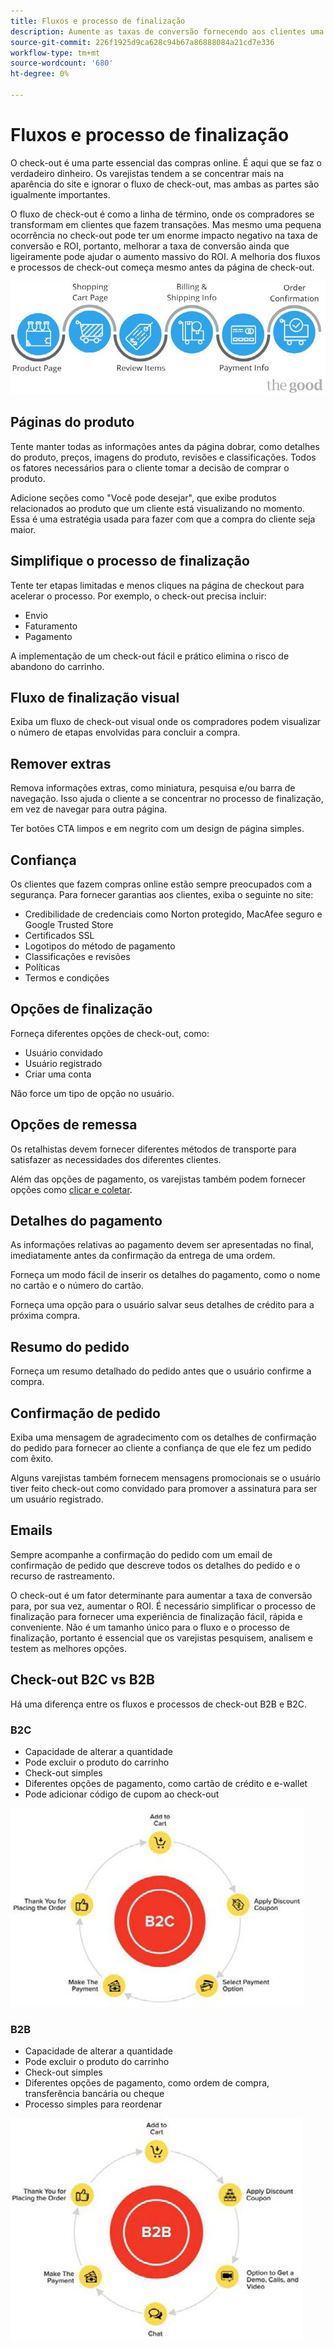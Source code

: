 ```yaml
---
title: Fluxos e processo de finalização
description: Aumente as taxas de conversão fornecendo aos clientes uma experiência de finalização contínua.
source-git-commit: 226f1925d9ca628c94b67a86888084a21cd7e336
workflow-type: tm+mt
source-wordcount: '680'
ht-degree: 0%

---
```



# Fluxos e processo de finalização

O check-out é uma parte essencial das compras online. É aqui que se faz o verdadeiro dinheiro. Os varejistas tendem a se concentrar mais na aparência do site e ignorar o fluxo de check-out, mas ambas as partes são igualmente importantes.

O fluxo de check-out é como a linha de término, onde os compradores se transformam em clientes que fazem transações. Mas mesmo uma pequena ocorrência no check-out pode ter um enorme impacto negativo na taxa de conversão e ROI, portanto, melhorar a taxa de conversão ainda que ligeiramente pode ajudar o aumento massivo do ROI. A melhoria dos fluxos e processos de check-out começa mesmo antes da página de check-out.

![Diagrama de fluxo do processo de finalização](../../assets/playbooks/checkout-diagram.png)

## Páginas do produto

Tente manter todas as informações antes da página dobrar, como detalhes do produto, preços, imagens do produto, revisões e classificações. Todos os fatores necessários para o cliente tomar a decisão de comprar o produto.

Adicione seções como &quot;Você pode desejar&quot;, que exibe produtos relacionados ao produto que um cliente está visualizando no momento. Essa é uma estratégia usada para fazer com que a compra do cliente seja maior.

## Simplifique o processo de finalização

Tente ter etapas limitadas e menos cliques na página de checkout para acelerar o processo. Por exemplo, o check-out precisa incluir:

- Envio
- Faturamento
- Pagamento

A implementação de um check-out fácil e prático elimina o risco de abandono do carrinho.

## Fluxo de finalização visual

Exiba um fluxo de check-out visual onde os compradores podem visualizar o número de etapas envolvidas para concluir a compra.

## Remover extras

Remova informações extras, como miniatura, pesquisa e/ou barra de navegação. Isso ajuda o cliente a se concentrar no processo de finalização, em vez de navegar para outra página.

Ter botões CTA limpos e em negrito com um design de página simples.

## Confiança

Os clientes que fazem compras online estão sempre preocupados com a segurança. Para fornecer garantias aos clientes, exiba o seguinte no site:

- Credibilidade de credenciais como Norton protegido, MacAfee seguro e Google Trusted Store
- Certificados SSL
- Logotipos do método de pagamento
- Classificações e revisões
- Políticas
- Termos e condições

## Opções de finalização

Forneça diferentes opções de check-out, como:

- Usuário convidado
- Usuário registrado
- Criar uma conta

Não force um tipo de opção no usuário.

## Opções de remessa

Os retalhistas devem fornecer diferentes métodos de transporte para satisfazer as necessidades dos diferentes clientes.

Além das opções de pagamento, os varejistas também podem fornecer opções como [clicar e coletar](click-collect.md).

## Detalhes do pagamento

As informações relativas ao pagamento devem ser apresentadas no final, imediatamente antes da confirmação da entrega de uma ordem.

Forneça um modo fácil de inserir os detalhes do pagamento, como o nome no cartão e o número do cartão.

Forneça uma opção para o usuário salvar seus detalhes de crédito para a próxima compra.

## Resumo do pedido

Forneça um resumo detalhado do pedido antes que o usuário confirme a compra.

## Confirmação de pedido

Exiba uma mensagem de agradecimento com os detalhes de confirmação do pedido para fornecer ao cliente a confiança de que ele fez um pedido com êxito.

Alguns varejistas também fornecem mensagens promocionais se o usuário tiver feito check-out como convidado para promover a assinatura para ser um usuário registrado.

## Emails

Sempre acompanhe a confirmação do pedido com um email de confirmação de pedido que descreve todos os detalhes do pedido e o recurso de rastreamento.

O check-out é um fator determinante para aumentar a taxa de conversão para, por sua vez, aumentar o ROI. É necessário simplificar o processo de finalização para fornecer uma experiência de finalização fácil, rápida e conveniente. Não é um tamanho único para o fluxo e o processo de finalização, portanto é essencial que os varejistas pesquisem, analisem e testem as melhores opções.

## Check-out B2C vs B2B

Há uma diferença entre os fluxos e processos de check-out B2B e B2C.

### B2C

- Capacidade de alterar a quantidade
- Pode excluir o produto do carrinho
- Check-out simples
- Diferentes opções de pagamento, como cartão de crédito e e-wallet
- Pode adicionar código de cupom ao check-out

![Diagrama de check-out B2C](../../assets/playbooks/checkout-b2c.png)

### B2B

- Capacidade de alterar a quantidade
- Pode excluir o produto do carrinho
- Check-out simples
- Diferentes opções de pagamento, como ordem de compra, transferência bancária ou cheque
- Processo simples para reordenar

![Diagrama de check-out B2B](../../assets/playbooks/checkout-b2b.png)
